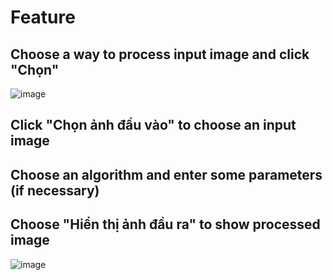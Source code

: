 # Feature
## Choose a way to process input image and click "Chọn"
![image](https://github.com/user-attachments/assets/0f2beaf4-be95-452b-a131-52ad6d6b32f8)
## Click "Chọn ảnh đầu vào" to choose an input image
## Choose an algorithm and enter some parameters (if necessary)
## Choose "Hiển thị ảnh đầu ra" to show processed image
![image](https://github.com/user-attachments/assets/dc8419cb-a5d3-4244-bbce-4b64166b1cbf)

